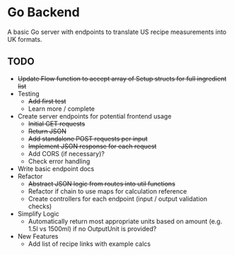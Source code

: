 # Go Backend
A basic Go server with endpoints to translate US recipe measurements into UK formats. 

## TODO
- ~~Update Flow function to accept array of Setup structs for full ingredient list~~
- Testing
  - ~~Add first test~~
  - Learn more / complete
- Create server endpoints for potential frontend usage
  - ~~Initial GET requests~~
  - ~~Return JSON~~
  - ~~Add standalone POST requests per input~~
  - ~~Implement JSON response for each request~~
  - Add CORS (if necessary)?
  - Check error handling
- Write basic endpoint docs
- Refactor
  - ~~Abstract JSON logic from routes into util functions~~
  - Refactor if chain to use maps for calculation reference
  - Create controllers for each endpoint (input / output validation checks)
- Simplify Logic
  - Automatically return most appropriate units based on amount (e.g. 1.5l vs 1500ml) if no OutputUnit is provided?
- New Features
  - Add list of recipe links with example calcs
